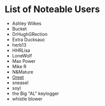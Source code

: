 # List of Noteable Users

* Ashley Wilkes
* Bucket
* DrHughGRection
* Extra Ducksauc
* herb13
* HHRLisa
* LoneWolf
* Max Power
* Mike R
* N&amp;Mature
* [Oreet](oreet.md)
* sneasel
* soyl
* the Big "AL" keylogger
* whistle blower
